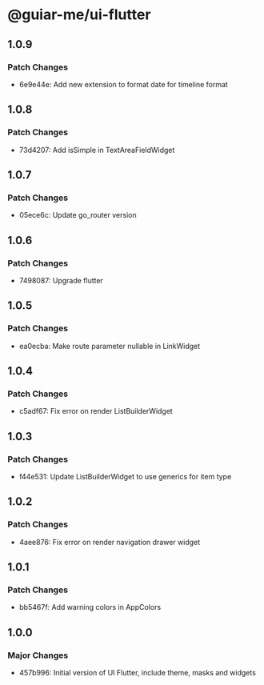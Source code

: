 # @guiar-me/ui-flutter

## 1.0.9

### Patch Changes

- 6e9e44e: Add new extension to format date for timeline format

## 1.0.8

### Patch Changes

- 73d4207: Add isSimple in TextAreaFieldWidget

## 1.0.7

### Patch Changes

- 05ece6c: Update go_router version

## 1.0.6

### Patch Changes

- 7498087: Upgrade flutter

## 1.0.5

### Patch Changes

- ea0ecba: Make route parameter nullable in LinkWidget

## 1.0.4

### Patch Changes

- c5adf67: Fix error on render ListBuilderWidget

## 1.0.3

### Patch Changes

- f44e531: Update ListBuilderWidget to use generics for item type

## 1.0.2

### Patch Changes

- 4aee876: Fix error on render navigation drawer widget

## 1.0.1

### Patch Changes

- bb5467f: Add warning colors in AppColors

## 1.0.0

### Major Changes

- 457b996: Initial version of UI Flutter, include theme, masks and widgets

